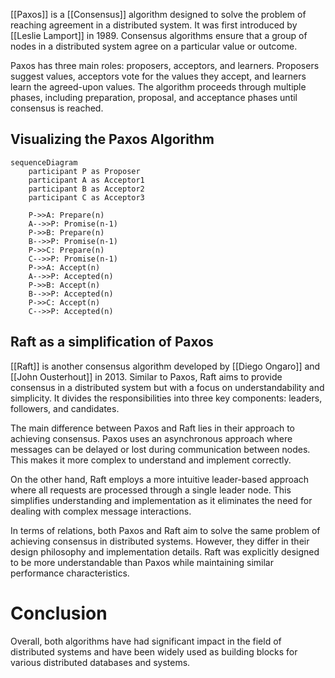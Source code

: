 [[Paxos]] is a [[Consensus]] algorithm designed to solve the problem of reaching agreement in a distributed system. It was first introduced by [[Leslie Lamport]] in 1989. Consensus algorithms ensure that a group of nodes in a distributed system agree on a particular value or outcome.

Paxos has three main roles: proposers, acceptors, and learners. Proposers suggest values, acceptors vote for the values they accept, and learners learn the agreed-upon values. The algorithm proceeds through multiple phases, including preparation, proposal, and acceptance phases until consensus is reached.

## Visualizing the Paxos Algorithm

```mermaid
sequenceDiagram 
	participant P as Proposer 
	participant A as Acceptor1 
	participant B as Acceptor2 
	participant C as Acceptor3 
	
	P->>A: Prepare(n) 
	A-->>P: Promise(n-1) 
	P->>B: Prepare(n) 
	B-->>P: Promise(n-1) 
	P->>C: Prepare(n) 
	C-->>P: Promise(n-1) 
	P->>A: Accept(n) 
	A-->>P: Accepted(n) 
	P->>B: Accept(n) 
	B-->>P: Accepted(n) 
	P->>C: Accept(n) 
	C-->>P: Accepted(n)
```

## Raft as a simplification of Paxos

[[Raft]] is another consensus algorithm developed by [[Diego Ongaro]] and [[John Ousterhout]] in 2013. Similar to Paxos, Raft aims to provide consensus in a distributed system but with a focus on understandability and simplicity. It divides the responsibilities into three key components: leaders, followers, and candidates.

The main difference between Paxos and Raft lies in their approach to achieving consensus. Paxos uses an asynchronous approach where messages can be delayed or lost during communication between nodes. This makes it more complex to understand and implement correctly.

On the other hand, Raft employs a more intuitive leader-based approach where all requests are processed through a single leader node. This simplifies understanding and implementation as it eliminates the need for dealing with complex message interactions.

In terms of relations, both Paxos and Raft aim to solve the same problem of achieving consensus in distributed systems. However, they differ in their design philosophy and implementation details. Raft was explicitly designed to be more understandable than Paxos while maintaining similar performance characteristics.

# Conclusion
Overall, both algorithms have had significant impact in the field of distributed systems and have been widely used as building blocks for various distributed databases and systems.